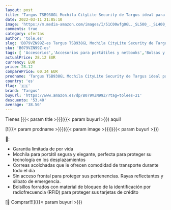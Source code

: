 ```yaml
---
layout: post
title: 'Targus TSB938GL Mochila CityLite Security de Targus ideal para el trabajo  para portátiles de hasta 15 6” – Gris'
date: 2022-03-11 21:05:10
image: 'https://m.media-amazon.com/images/I/51C00wfg0GL._SL500_._SL400_.jpg'
comments: true
category: ofertas
author: 'tole.es'
slug: 'B079VZN99Z-es Targus TSB938GL Mochila CityLite Security de Targus ideal...'
sku: 'B079VZN99Z-es'
tags: [ 'Accesorios','Accesorios para portátiles y netbooks','Bolsas y fundas para portátiles y netbooks','Informática','Mochilas para portátiles y netbooks','mochila','targus', ]
actualPrice: 28.12 EUR
currency: EUR
price: 28.12
comparePrice: 60.34 EUR
prodname: 'Targus TSB938GL Mochila CityLite Security de Targus ideal para el trabajo  para portátiles de hasta 15 6” – Gris'
country: 'es'
flag: '🇪🇸'
brand: 'Targus'
buyurl: 'https://www.amazon.es/dp/B079VZN99Z/?tag=tolees-21'
descuento: '53.40'
average: '38.56'
---
```


Tienes [{{< param title >}}]({{< param buyurl >}}) aqui!

[![{{< param prodname >}}]({{< param image >}})]({{< param buyurl >}})

🔎:

- Garantía limitada de por vida
- Mochila para portátil segura y elegante, perfecta para proteger su tecnología en los desplazamientos
- Correas acolchadas que le ofrecen comodidad de transporte durante todo el día
- Sin acceso frontal para proteger sus pertenencias. Rayas reflectantes y silbato de emergencia.
- Bolsillos forrados con material de bloqueo de la identificación por radiofrecuencia (RFID) para proteger sus tarjetas de crédito

[🛒 Comprar!!!]({{< param buyurl >}})
